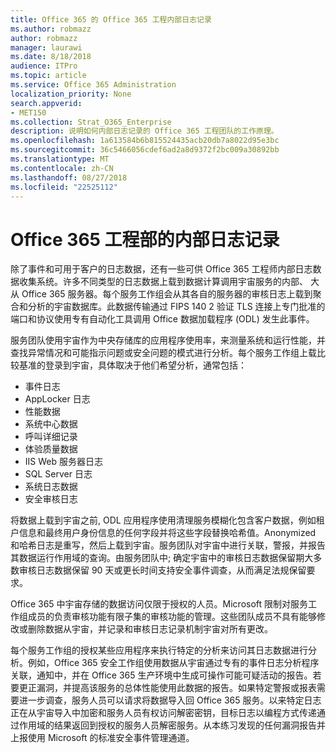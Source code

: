 ```yaml
---
title: Office 365 的 Office 365 工程内部日志记录
ms.author: robmazz
author: robmazz
manager: laurawi
ms.date: 8/18/2018
audience: ITPro
ms.topic: article
ms.service: Office 365 Administration
localization_priority: None
search.appverid:
- MET150
ms.collection: Strat_O365_Enterprise
description: 说明如何内部日志记录的 Office 365 工程团队的工作原理。
ms.openlocfilehash: 1a613584b6b815524435acb20db7a8022d95e3bc
ms.sourcegitcommit: 36c5466056cdef6ad2a8d9372f2bc009a30892bb
ms.translationtype: MT
ms.contentlocale: zh-CN
ms.lasthandoff: 08/27/2018
ms.locfileid: "22525112"
---
```

# <a name="internal-logging-for-office-365-engineering"></a>Office 365 工程部的内部日志记录
除了事件和可用于客户的日志数据，还有一些可供 Office 365 工程师内部日志数据收集系统。许多不同类型的日志数据上载到数据计算调用宇宙服务的内部、 大从 Office 365 服务器。每个服务工作组会从其各自的服务器的审核日志上载到聚合和分析的宇宙数据库。此数据传输通过 FIPS 140 2 验证 TLS 连接上专门批准的端口和协议使用专有自动化工具调用 Office 数据加载程序 (ODL) 发生此事件。

服务团队使用宇宙作为中央存储库的应用程序使用率，来测量系统和运行性能，并查找异常情况和可能指示问题或安全问题的模式进行分析。每个服务工作组上载比较基准的登录到宇宙，具体取决于他们希望分析，通常包括：
- 事件日志
- AppLocker 日志
- 性能数据
- 系统中心数据
- 呼叫详细记录
- 体验质量数据
- IIS Web 服务器日志
- SQL Server 日志
- 系统日志数据
- 安全审核日志

将数据上载到宇宙之前, ODL 应用程序使用清理服务模糊化包含客户数据，例如租户信息和最终用户身份信息的任何字段并将这些字段替换哈希值。Anonymized 和哈希日志是重写，然后上载到宇宙。服务团队对宇宙中进行关联，警报，并报告其数据运行作用域的查询。由服务团队中; 确定宇宙中的审核日志数据保留期大多数审核日志数据保留 90 天或更长时间支持安全事件调查，从而满足法规保留要求。

Office 365 中宇宙存储的数据访问仅限于授权的人员。Microsoft 限制对服务工作组成员的负责审核功能有限子集的审核功能的管理。这些团队成员不具有能够修改或删除数据从宇宙，并记录和审核日志记录机制宇宙对所有更改。

每个服务工作组的授权某些应用程序来执行特定的分析来访问其日志数据进行分析。例如，Office 365 安全工作组使用数据从宇宙通过专有的事件日志分析程序关联，通知中，并在 Office 365 生产环境中生成可操作可能可疑活动的报告。若要更正漏洞，并提高该服务的总体性能使用此数据的报告。如果特定警报或报表需要进一步调查，服务人员可以请求将数据导入回 Office 365 服务。以来特定日志正在从宇宙导入中加密和服务人员有权访问解密密钥，目标日志以编程方式传递通过作用域的结果返回到授权的服务人员解密服务。从本练习发现的任何漏洞报告并上报使用 Microsoft 的标准安全事件管理通道。
